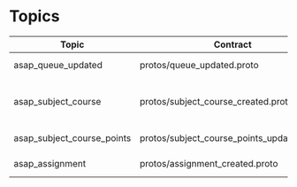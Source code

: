 # Topics

| Topic                      | Contract                                   | Producers | Consumers                |
|----------------------------|--------------------------------------------|-----------|--------------------------|
| asap_queue_updated         | protos/queue_updated.proto                 | asap-core | asap-google              |
| asap_subject_course        | protos/subject_course_created.proto        | asap-core | asap-google, asap-github |
| asap_subject_course_points | protos/subject_course_points_updated.proto | asap-core | asap-google              |
| asap_assignment            | protos/assignment_created.proto            | asap-core | asap-github              |
